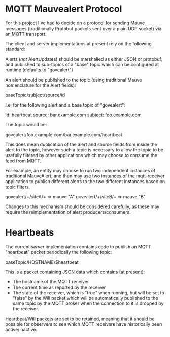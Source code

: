 MQTT Mauvealert Protocol
========================

For this project I've had to decide on a protocol for sending Mauve
messages (traditionally Protobuf packets sent over a plain UDP socket) via
an MQTT transport.

The client and server implementations at present rely on the following
standard:

Alerts (*not* AlertUpdates) should be marshalled as either JSON or
protobuf, and published to sub-topics of a "base" topic which can be
configured at runtime (defaults to "govealert")

An alert should be published to the topic (using traditional Mauve 
nomenclature for the Alert fields):

  baseTopic/subject/source/id

I.e, for the following alert and a base topic of "govealert":

  id: heartbeat
  source: bar.example.com
  subject: foo.example.com

The topic would be:

  govealert/foo.example.com/bar.example.com/heartbeat

This does mean duplication of the alert and source fields from inside
the alert to the topic, however such a topic is necessary to allow the
topic to be usefully filtered by other applications which may choose to
consume the feed from MQTT.

For example, an entity may choose to run two independent instances of
traditional MauveAlert, and then may use two instances of the mqtt-receiver
application to publish different alerts to the two different instances based
on topic filters.

  govealert/+/siteA/+ => mauve "A"
  govealert/+/siteB/+ => mauve "B"

Changes to this mechanism should be considered carefully, as these may
require the reimplementation of alert producers/consumers.

Heartbeats
==========

The current *server* implementation contains code to publish an MQTT
"heartbeat" packet periodically the following topic:

  baseTopic/HOSTNAME/$heartbeat

This is a packet containing JSON data which contains (at present):

* The hostname of the MQTT receiver
* The current time as reported by the receiver
* The state of the receiver, which is "true" when running, but will be
  set to "false" by the Will packet which will be automatically published
  to the same topic by the MQTT broker when the connection to it is dropped
  by the receiver.

Heartbeat/Will packets are set to be retained, meaning that it should be
possible for observers to see which MQTT receivers have historically been
active/inactive.

